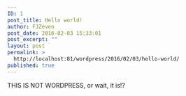 ```yaml
---
ID: 1
post_title: Hello world!
author: FJZeven
post_date: 2016-02-03 15:33:01
post_excerpt: ""
layout: post
permalink: >
  http://localhost:81/wordpress/2016/02/03/hello-world/
published: true
---
```

THIS IS NOT WORDPRESS, or wait, it is!?